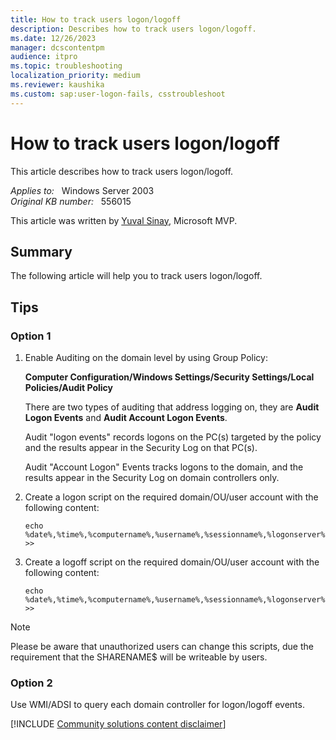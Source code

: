 ```yaml
---
title: How to track users logon/logoff
description: Describes how to track users logon/logoff.
ms.date: 12/26/2023
manager: dcscontentpm
audience: itpro
ms.topic: troubleshooting
localization_priority: medium
ms.reviewer: kaushika
ms.custom: sap:user-logon-fails, csstroubleshoot
---
```

# How to track users logon/logoff

This article describes how to track users logon/logoff.

_Applies to:_ &nbsp; Windows Server 2003  
_Original KB number:_ &nbsp; 556015

This article was written by [Yuval Sinay](https://mvp.microsoft.com/PublicProfile/7674?fullName=Yuval%20Sinay), Microsoft MVP.

## Summary

The following article will help you to track users logon/logoff.  

## Tips

### Option 1  

1. Enable Auditing on the domain level by using Group Policy:

   **Computer Configuration/Windows Settings/Security Settings/Local Policies/Audit Policy**  

   There are two types of auditing that address logging on, they are **Audit Logon Events** and **Audit Account Logon Events**.

   Audit "logon events" records logons on the PC(s) targeted by the policy and the results appear in the Security Log on that PC(s).

   Audit "Account Logon" Events tracks logons to the domain, and the results appear in the Security Log on domain controllers only.

2. Create a logon script on the required domain/OU/user account with the following content:

   `echo %date%,%time%,%computername%,%username%,%sessionname%,%logonserver% >>`

3. Create a logoff script on the required domain/OU/user account with the following content:

   `echo %date%,%time%,%computername%,%username%,%sessionname%,%logonserver% >>`

> [!Note]
> Please be aware that unauthorized users can change this scripts, due the requirement that the SHARENAME$ will be writeable by users.

### Option 2  

Use WMI/ADSI to query each domain controller for logon/logoff events.

[!INCLUDE [Community solutions content disclaimer](../../includes/community-solutions-content-disclaimer.md)]
